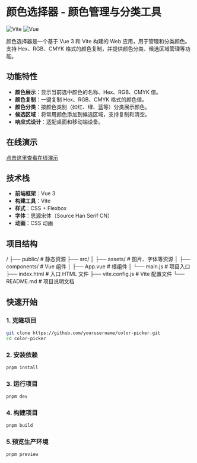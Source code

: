 # 颜色选择器 - 颜色管理与分类工具

![Vite](https://img.shields.io/badge/Vite-6.0.5-blue)
![Vue](https://img.shields.io/badge/Vue-3.5.13-green)

颜色选择器是一个基于 Vue 3 和 Vite 构建的 Web 应用，用于管理和分类颜色。支持 Hex、RGB、CMYK 格式的颜色复制，并提供颜色分类、候选区域管理等功能。

## 功能特性

- **颜色展示**：显示当前选中颜色的名称、Hex、RGB、CMYK 值。
- **颜色复制**：一键复制 Hex、RGB、CMYK 格式的颜色值。
- **颜色分类**：按颜色类别（如红、绿、蓝等）分类展示颜色。
- **候选区域**：将常用颜色添加到候选区域，支持复制和清空。
- **响应式设计**：适配桌面和移动端设备。

## 在线演示

[点击这里查看在线演示](https://zhongguose.pages.dev/)  

## 技术栈

- **前端框架**：Vue 3
- **构建工具**：Vite
- **样式**：CSS + Flexbox
- **字体**：思源宋体（Source Han Serif CN）
- **动画**：CSS 动画

## 项目结构
/
├── public/ # 静态资源
├── src/
│ ├── assets/ # 图片、字体等资源
│ ├── components/ # Vue 组件
│ ├── App.vue # 根组件
│ └── main.js # 项目入口
├── index.html # 入口 HTML 文件
├── vite.config.js # Vite 配置文件
└── README.md # 项目说明文档


## 快速开始

### 1. 克隆项目

```bash
git clone https://github.com/yourusername/color-picker.git
cd color-picker
```
### 2. 安装依赖

```bash
pnpm install
```

### 3. 运行项目

```bash
pnpm dev
```

### 4. 构建项目

```bash
pnpm build
```

### 5.预览生产环境

```bash
pnpm preview
```
